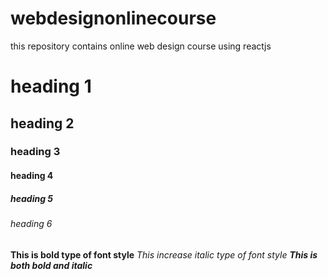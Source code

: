 # webdesignonlinecourse
this repository contains online web design course using reactjs
# heading 1
## heading 2
### heading 3
#### heading 4
##### heading 5
###### heading 6

**This is bold type of font style**
*This increase italic type of font style*
***This is both bold and italic***
